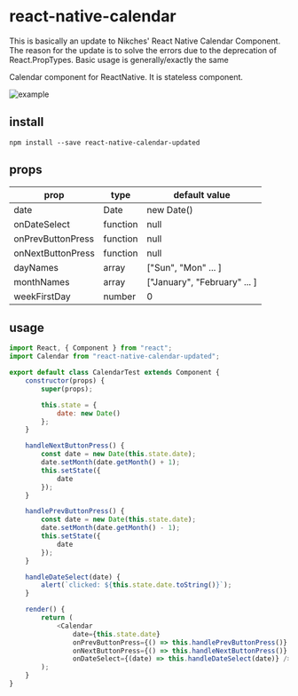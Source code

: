 # react-native-calendar

This is basically an update to Nikches' React Native Calendar Component. The reason for the update is to solve the errors due to the deprecation of React.PropTypes.
Basic usage is generally/exactly the same

Calendar component for ReactNative. It is stateless component.

![example](calendar.png)

## install 
```
npm install --save react-native-calendar-updated
```

## props
|  prop              | type     | default value                |
|--------------------|----------|------------------------------|
| date               | Date     | new Date()                   |
| onDateSelect       | function | null                         |
| onPrevButtonPress  | function | null                         |
| onNextButtonPress  | function | null                         |
| dayNames           | array    | ["Sun", "Mon" ... ]          |
| monthNames         | array    | ["January", "February" ... ] |
| weekFirstDay       | number   | 0                            |

## usage

```javascript
import React, { Component } from "react";
import Calendar from "react-native-calendar-updated";

export default class CalendarTest extends Component {
    constructor(props) {
        super(props);

        this.state = {
            date: new Date()
        };
    }

    handleNextButtonPress() {
        const date = new Date(this.state.date);
        date.setMonth(date.getMonth() + 1);
        this.setState({
            date
        });
    }

    handlePrevButtonPress() {
        const date = new Date(this.state.date);
        date.setMonth(date.getMonth() - 1);
        this.setState({
            date
        });
    }

    handleDateSelect(date) {
        alert(`clicked: ${this.state.date.toString()}`);
    }

    render() {
        return (
            <Calendar
                date={this.state.date}
                onPrevButtonPress={() => this.handlePrevButtonPress()}
                onNextButtonPress={() => this.handleNextButtonPress()}
                onDateSelect={(date) => this.handleDateSelect(date)} />
        );
    }
}
```
